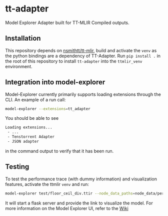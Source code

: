 # tt-adapter
Model Explorer Adapter built for TT-MLIR Compiled outputs.

## Installation
This repository depends on [nsmithtt/tt-mlir](https://github.com/nsmithtt/tt-mlir), build and activate the `venv` as the python bindings are a dependency of TT-Adapter. Run `pip install .` in the root of this repository to install `tt-adapter` into the `ttmlir_venv` environment.

## Integration into model-explorer
Model-Explorer currently primarily supports loading extensions through the CLI. An example of a run call:

```sh
model-explorer --extensions=tt_adapter
```

You should be able to see

```sh
Loading extensions...
 - ...
 - Tenstorrent Adapter
 - JSON adapter
```

in the command output to verify that it has been run.

## Testing
To test the performance trace (with dummy information) and visualization features, activate the ttmlir `venv` and run:

```sh
model-explorer test/floor_ceil_div.ttir --node_data_paths=node_data/perf_trace_dummy.json --extensions=tt_adapter
```

It will start a flask server and provide the link to visualize the model. For more information on the Model Explorer UI, refer to the [Wiki](https://github.com/google-ai-edge/model-explorer/wiki/2.-User-Guide)
